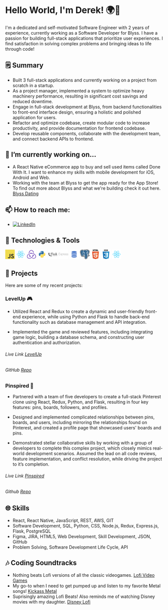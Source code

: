# Hello World, I'm Derek! 🌍👋

I'm a dedicated and self-motivated Software Engineer with 2 years of experience, currently working as a Software Developer for Blyss. I have a passion for building full-stack applications that prioritize user experiences. I find satisfaction in solving complex problems and bringing ideas to life through code!

## 🗒️ Summary

- Built 3 full-stack applications and currently working on a project from scratch in a startup.
- As a project manager, implemented a system to optimize heavy machinery performance, resulting in significant cost savings and reduced downtime.
- Engage in full-stack development at Blyss, from backend functionalities to front-end interface design, ensuring a holistic and polished application for users.
- Refactor and optimize codebase, create modular code to increase productivity, and provide documentation for frontend codebase.
- Develop reusable components, collaborate with the development team, and connect backend APIs to frontend.

## 🔭 I’m currently working on...
- A React Native eCommerce app to buy and sell used items called Done With It. I want to enhance my skills with mobile development for iOS, Android and Web.
- Working with the team at Blyss to get the app ready for the App Store! To find out more about Blyss and what we're building check it out here. 
  [Blyss Dating](https://www.blyssdating.com/)

## 📫 How to reach me: 
- [![LinkedIn](https://img.shields.io/badge/LinkedIn-Connect-blue?style=flat-square&logo=linkedin&logoColor=white)](https://www.linkedin.com/in/derek-emsbach-5a35251a4/)



## 🔧 Technologies & Tools

<div>
  <img src="https://raw.githubusercontent.com/github/explore/master/topics/javascript/javascript.png" alt="JavaScript" width="30" height="30"> 
  <img src="https://raw.githubusercontent.com/github/explore/master/topics/react/react.png" alt="React" width="30" height="30">
  <img src="https://raw.githubusercontent.com/github/explore/master/topics/redux/redux.png" alt="Redux" width="30" height="30">
  <img src="https://raw.githubusercontent.com/github/explore/master/topics/python/python.png" alt="Python" width="30" height="30">
  <img src="https://raw.githubusercontent.com/github/explore/master/topics/flask/flask.png" alt="Flask" width="30" height="30">
  <img src="https://raw.githubusercontent.com/github/explore/master/topics/express/express.png" alt="Express" width="30" height="30">
  <img src="https://raw.githubusercontent.com/github/explore/master/topics/sql/sql.png" alt="SQL" width="30" height="30">
  <img src="https://raw.githubusercontent.com/github/explore/master/topics/postgresql/postgresql.png" alt="PostgreSQL" width="30" height="30">
  <img src="https://raw.githubusercontent.com/github/explore/master/topics/html/html.png" alt="HTML" width="30" height="30">
  <img src="https://raw.githubusercontent.com/github/explore/master/topics/css/css.png" alt="CSS" width="30" height="30">
  <img src="https://raw.githubusercontent.com/github/explore/master/topics/react-native/react-native.png" alt="React Native" width="30" height="30">
  <!-- Add more technologies and tools as needed -->
</div>

## 🚀 Projects

Here are some of my recent projects:

### LevelUp 🎮
- Utilized React and Redux to create a dynamic and user-friendly front-end experience, while using Python and Flask to handle back-end functionality such as database management and API integration. 

- Implemented the game and reviewed features, including integrating game logic, building a database schema, and constructing user authentication and authorization.
###### Live Link [LevelUp](https://level-up-7k83.onrender.com/)         
###### GitHub [Repo](https://github.com/Derek-Emsbach/level-up-games)

### Pinspired 📌
- Partnered with a team of five developers to create a full-stack Pinterest clone using React, Redux, Python, and Flask, resulting in four key features: pins, boards, followers, and profiles. 

- Designed and implemented complicated relationships between pins, boards, and users, including mirroring the relationships found on Pinterest, and created a profile page that showcased users' boards and pins. 

- Demonstrated stellar collaborative skills by working with a group of developers to complete this complex project, which closely mimics real-world development scenarios. Assumed the lead on all code reviews, feature implementation, and conflict resolution, while driving the project to it’s completion. 
###### Live Link [Pinspired](https://pinspired.onrender.com/)             
###### Github [Repo](https://github.com/Derek-Emsbach/pinteresting-group-project)


## 🌐 Skills

- React, React Native, JavaScript, REST, AWS, GIT
- Software Development, SQL, Python, CSS, Node.js, Redux, Express.js, Flask, PostgreSQL
- Figma, JIRA, HTML5, Web Development, Skill Development, JSON, GitHub
- Problem Solving, Software Development Life Cycle, API

## 🎶 Coding Soundtracks

- Nothing beats Lofi versions of all the classic videogames. [Lofi Video Games](https://open.spotify.com/playlist/7hwqqdOd3AF3ilHoimrnfE?si=9c453bff8ea84ba3)
- My go-to when I need to get pumped up and listen to my favorite Metal songs! [Kickass Metal](https://open.spotify.com/playlist/37i9dQZF1DWTcqUzwhNmKv?si=b8189240bae64263)
- Suprisingly amazing Lofi Beats! Also reminds me of watching Disney movies with my daughter. [Disney Lofi]([https://open.spotify.com/playlist/0vvXsWCC9xrXsKd4FyS8kM?si=de28668651aa40d8](https://open.spotify.com/artist/2ETOhMwFhRRTCH8M1ge17v?si=9yV3Bj8BRpOtzUG2m2PQPg))



<!--
**Derek-Emsbach/Derek-Emsbach** is a ✨ _special_ ✨ repository because its `README.md` (this file) appears on your GitHub profile.

Here are some ideas to get you started:

- 🌱 I’m currently learning ...
- 👯 I’m looking to collaborate on ...
- 🤔 I’m looking for help with ...
- 💬 Ask me about ...
- 📫 How to reach me: ...
- 😄 Pronouns: ...
- ⚡ Fun fact: ...
-->
